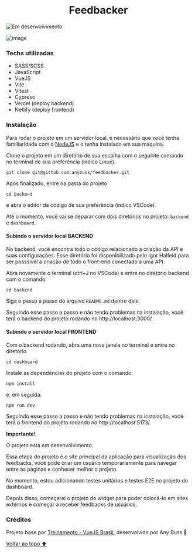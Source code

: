 <h1 align="center">Feedbacker</h1>

![Em desenvolvimento](http://img.shields.io/static/v1?label=STATUS&message=EM%20DESENVOLVIMENTO&color=GREEN&style=for-the-badge)

![image](https://user-images.githubusercontent.com/101362563/217108629-401ba01e-2340-442a-adb2-cd725aa9acf9.png)

### Techs utilizadas

- SASS/SCSS
- JavaScript
- VueJS
- Vite
- Vitest
- Cypress
- Vercel (deploy backend)
- Netlify (deploy frontend)

### Instalação

Para rodar o projeto em um servidor local, é necessário que você tenha familiaridade com o [NodeJS](https://nodejs.org/en/) e o tenha instalado em sua máquina.

Clone o projeto em um diretório de sua escolha com o seguinte comando no terminal de sua preferência (indico Linux).

```
git clone git@github.com:anybuss/feedbacker.git
```

Após finalizado, entre na pasta do projeto

```
cd backend
```

e abra o editor de código de sua preferência (indico VSCode).

Até o momento, você vai se deparar com dois diretórios no projeto: `backend` e `dashboard`.

#### Subindo o servidor local BACKEND

No backend, você encontra todo o código relacionado a criação da API e suas configurações. Esse diretório foi disponibilizado pelo Igor Halfeld para ser posssível a criação de todo o front-end conectado a uma API.

Abra novamente o terminal (ctrl+J no VSCode) e entre no diretório backend com o comando:

```
cd backend
```

Siga o passo a passo do arquivo `README.md` dentro dele.

Seguindo esse passo a passo e não tendo problemas na instalação, você terá o backend do projeto rodando no http://localhost:3000/

#### Subindo o servidor local FRONTEND

Com o backend rodando, abra uma nova janela no terminal e entre no diretório

```
cd dashboard
```

Instale as dependências do projeto com o comando:

```
npm install
```

e, em seguida:

```
npm run dev
```

Seguindo esse passo a passo e não tendo problemas na instalação, você terá o frontend do projeto rodando no http://localhost:5173/

**Importante!**

O projeto está em desenvolvimento.

Essa etapa do projeto é o site principal da aplicação para visualização dos feedbacks, você pode criar um usuário temporariamente para navegar entre as páginas e conhecer melhor o projeto.

No momento, estou adicionando testes unitários e testes E2E no projeto do dashboard.

Depois disso, começarei o projeto do widget para poder colocá-lo em sites externos e começar a receber feedbacks de usuários.

### Créditos

Projeto base por [Treinamento - VueJS Brasil](https://treinamento.vuejsbrasil.org/), desenvolvido por Any Buss 🖤

[Voltar ao topo ⬆](#feedbacker)
